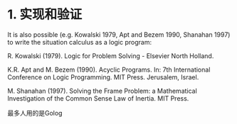 









# 1. 实现和验证









It is also possible (e.g. Kowalski 1979, Apt and Bezem 1990, Shanahan 1997) to write the situation calculus as a logic program:

R. Kowalski (1979). Logic for Problem Solving - Elsevier North Holland.

K.R. Apt and M. Bezem (1990). Acyclic Programs. In: 7th International Conference on Logic Programming. MIT Press. Jerusalem, Israel.

M. Shanahan (1997). Solving the Frame Problem: a Mathematical Investigation of the Common Sense Law of Inertia. MIT Press.


最多人用的是Golog





























